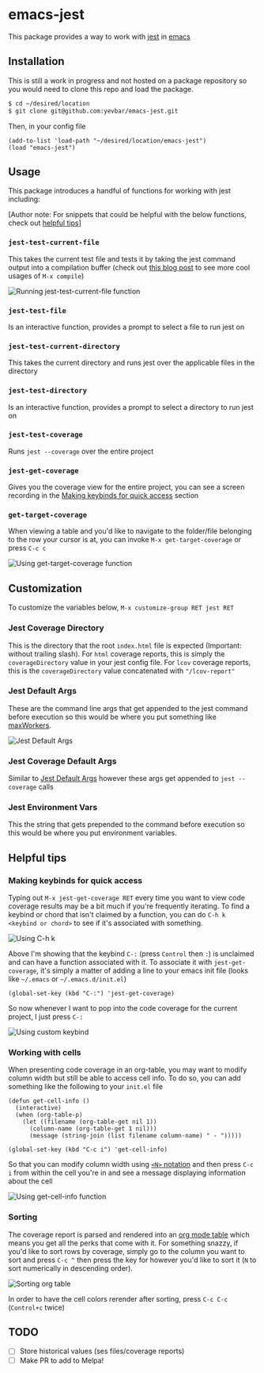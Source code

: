 # emacs-jest

This package provides a way to work with [jest](https://jestjs.io/) in [emacs](https://www.gnu.org/software/emacs/)

## Installation

This is still a work in progress and not hosted on a package repository so you would need to clone this repo and load the package.

```bash
$ cd ~/desired/location
$ git clone git@github.com:yevbar/emacs-jest.git
```

Then, in your config file

```elisp
(add-to-list 'load-path "~/desired/location/emacs-jest")
(load "emacs-jest")
```

## Usage

This package introduces a handful of functions for working with jest including:

[Author note: For snippets that could be helpful with the below functions, check out [helpful tips](#helpful-tips)]

### `jest-test-current-file`

This takes the current test file and tests it by taking the jest command output into a compilation buffer (check out [this blog post](https://erick.navarro.io/blog/using-compilation-mode-to-run-all-the-things/) to see more cool usages of `M-x compile`)

![Running `jest-test-current-file` function](media/jest-test-current-file.gif)

### `jest-test-file`

Is an interactive function, provides a prompt to select a file to run jest on

### `jest-test-current-directory`

This takes the current directory and runs jest over the applicable files in the directory

### `jest-test-directory`

Is an interactive function, provides a prompt to select a directory to run jest on

### `jest-test-coverage`

Runs `jest --coverage` over the entire project

### `jest-get-coverage`

Gives you the coverage view for the entire project, you can see a screen recording in the [Making keybinds for quick access](#making-keybinds-for-quick-access) section

### `get-target-coverage`

When viewing a table and you'd like to navigate to the folder/file belonging to the row your cursor is at, you can invoke `M-x get-target-coverage` or press `C-c c`

![Using `get-target-coverage` function](media/get-target-coverage.gif)

## Customization

To customize the variables below, `M-x customize-group RET jest RET`

### Jest Coverage Directory

This is the directory that the root `index.html` file is expected (Important: without trailing slash). For `html` coverage reports, this is simply the `coverageDirectory` value in your jest config file. For `lcov` coverage reports, this is the `coverageDirectory` value concatenated with `"/lcov-report"`

### Jest Default Args

These are the command line args that get appended to the jest command before execution so this would be where you put something like [maxWorkers](https://jestjs.io/docs/cli#--maxworkersnumstring).

![Jest Default Args](media/jest-default-args.png)

### Jest Coverage Default Args

Similar to [Jest Default Args](#jest-default-args) however these args get appended to `jest --coverage` calls

### Jest Environment Vars

This the string that gets prepended to the command before execution so this would be where you put environment variables.

## Helpful tips

### Making keybinds for quick access

Typing out `M-x jest-get-coverage RET` every time you want to view code coverage results may be a bit much if you're frequently iterating. To find a keybind or chord that isn't claimed by a function, you can do `C-h k <keybind or chord>` to see if it's associated with something.

![Using `C-h k`](media/c-h-k.gif)

Above I'm showing that the keybind `C-:` (press `Control` then `:`) is unclaimed and can have a function associated with it. To associate it with `jest-get-coverage`, it's simply a matter of adding a line to your emacs init file (looks like `~/.emacs` or `~/.emacs.d/init.el`)

```elisp
(global-set-key (kbd "C-:") 'jest-get-coverage)
```

So now whenever I want to pop into the code coverage for the current project, I just press `C-:`

![Using custom keybind](media/c-colon-usage.gif)

### Working with cells

When presenting code coverage in an org-table, you may want to modify column width but still be able to access cell info. To do so, you can add something like the following to your `init.el` file

```elisp
(defun get-cell-info ()
  (interactive)
  (when (org-table-p)
    (let ((filename (org-table-get nil 1))
	  (column-name (org-table-get 1 nil)))
      (message (string-join (list filename column-name) " - ")))))

(global-set-key (kbd "C-c i") 'get-cell-info)
```

So that you can modify column width using [`<N>` notation](https://orgmode.org/manual/Column-Width-and-Alignment.html) and then press `C-c i` from within the cell you're in and see a message displaying information about the cell

![Using `get-cell-info` function](media/get-cell-info.gif)

### Sorting

The coverage report is parsed and rendered into an [org mode table](https://orgmode.org/manual/Tables.html) which means you get all the perks that come with it. For something snazzy, if you'd like to sort rows by coverage, simply go to the column you want to sort and press `C-c ^` then press the key for however you'd like to sort it (`N` to sort numerically in descending order).

![Sorting org table](media/org-table-sort.gif)

In order to have the cell colors rerender after sorting, press `C-c C-c` (`Control+c` twice)

## TODO

- [ ] Store historical values (ses files/coverage reports)
- [ ] Make PR to add to Melpa!
